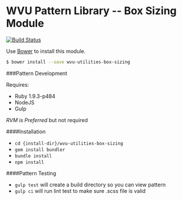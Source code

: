 # WVU Pattern Library -- Box Sizing Module

[![Build Status](https://travis-ci.org/wvu-patterns/wvu-utilities-box-sizing.svg?branch=master)](https://travis-ci.org/wvu-patterns/wvu-utilities-box-sizing)


Use [Bower](http://bower.io/) to install this module.

```bash
$ bower install --save wvu-utilities-box-sizing
```

###Pattern Development

Requires:

* Ruby 1.9.3-p484
* NodeJS
* Gulp

*RVM is Preferred* but not required

####Installation

* `cd {install-dir}/wvu-utilities-box-sizing`
* `gem install bundler`
* `bundle install`
* `npm install`

####Pattern Testing

* `gulp test` will create a build directory so you can view pattern
* `gulp ci` will run lint test to make sure .scss file is valid
